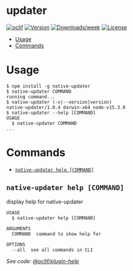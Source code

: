 updater
=======



[![oclif](https://img.shields.io/badge/cli-oclif-brightgreen.svg)](https://oclif.io)
[![Version](https://img.shields.io/npm/v/updater.svg)](https://npmjs.org/package/updater)
[![Downloads/week](https://img.shields.io/npm/dw/updater.svg)](https://npmjs.org/package/updater)
[![License](https://img.shields.io/npm/l/updater.svg)](https://github.com/matthias-karl-temedica/native-updater/blob/master/package.json)

<!-- toc -->
* [Usage](#usage)
* [Commands](#commands)
<!-- tocstop -->
# Usage
<!-- usage -->
```sh-session
$ npm install -g native-updater
$ native-updater COMMAND
running command...
$ native-updater (-v|--version|version)
native-updater/1.0.4 darwin-x64 node-v15.3.0
$ native-updater --help [COMMAND]
USAGE
  $ native-updater COMMAND
...
```
<!-- usagestop -->
# Commands
<!-- commands -->
* [`native-updater help [COMMAND]`](#native-updater-help-command)

## `native-updater help [COMMAND]`

display help for native-updater

```
USAGE
  $ native-updater help [COMMAND]

ARGUMENTS
  COMMAND  command to show help for

OPTIONS
  --all  see all commands in CLI
```

_See code: [@oclif/plugin-help](https://github.com/oclif/plugin-help/blob/v3.2.1/src/commands/help.ts)_
<!-- commandsstop -->
